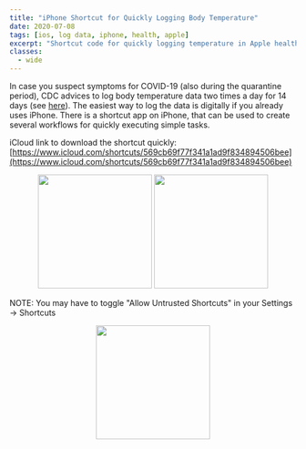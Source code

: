```yaml
---
title: "iPhone Shortcut for Quickly Logging Body Temperature"
date: 2020-07-08
tags: [ios, log data, iphone, health, apple]
excerpt: "Shortcut code for quickly logging temperature in Apple health app"
classes:
  - wide
---
```

In case you suspect symptoms for COVID-19 (also during the quarantine period), CDC advices to log body temperature data two times a day for 14 days (see [here](https://www.cdc.gov/coronavirus/2019-ncov/travelers/pdf/COVID19-Temperature-Log-ENG-P.pdf)). The easiest way to log the data is digitally if you already uses iPhone. There is a shortcut app on iPhone, that can be used to create several workflows for quickly executing simple tasks.

iCloud link to download the shortcut quickly: [https://www.icloud.com/shortcuts/569cb69f77f341a1ad9f834894506bee](https://www.icloud.com/shortcuts/569cb69f77f341a1ad9f834894506bee)

<p align="center">
<img width="200" src="{{ site.url }}{{ site.baseurl }}/images/iosShortcuts/Fig2.jpg">
<img width="200" src="{{ site.url }}{{ site.baseurl }}/images/iosShortcuts/Fig3.jpg">
</p>


NOTE: You may have to toggle "Allow Untrusted Shortcuts" in your Settings -> Shortcuts

<p align="center">
<img width="200" src="{{ site.url }}{{ site.baseurl }}/images/iosShortcuts/Fig0.jpg">
</p>